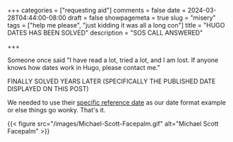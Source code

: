 +++
categories = ["requesting aid"]
comments = false
date = 2024-03-28T04:44:00-08:00
draft = false
showpagemeta = true 
slug = "misery"
tags = ["help me please", "just kidding it was all a long con"]
title = "HUGO DATES HAS BEEN SOLVED"
description = "SOS CALL ANSWERED"

+++

Someone once said
"I have read a lot, tried a lot, and I am lost.
If anyone knows how dates work in Hugo, please contact me."

FINALLY SOLVED YEARS LATER (SPECIFICALLY THE PUBLISHED DATE DISPLAYED ON THIS POST)

We needed to use their [specific reference date](https://golang.cafe/blog/golang-time-format-example.html) as our date format example or else things go wonky. That's it.

{{< figure src="/images/Michael-Scott-Facepalm.gif" alt="Michael Scott Facepalm" >}}
